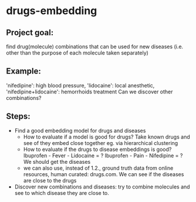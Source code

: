 # drugs-embedding

## Project goal: 
find drug(molecule) combinations that can be used for new diseases (i.e. other than the purpose of each molecule taken separately)
## Example:  
'nifedipine': high blood pressure, 'lidocaine': local anesthetic, 'nifedipine+lidocaine': hemorrhoids treatment 
Can we discover other combinations?

## Steps:
* Find a good embedding model for drugs and diseases
  * How to evaluate if a model is good for drugs? Take known drugs and see of they embed close together eg. via hierarchical clustering
  * How to evaluate if the drugs to disease embeddings is good? Ibuprofen - Fever - Lidocaine = ? Ibuprofen - Pain - Nifedipine = ? We should get the diseases
  * we can also use, instead of 1.2., ground truth data from online resources, human curated: drugs.com. We can see if the diseases are close to the drugs
* Discover new combinations and diseases: try to combine molecules and see to which disease they are close to.
